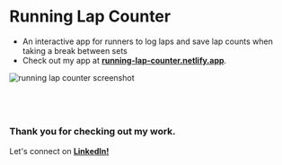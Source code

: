 # __Running Lap Counter__
- An interactive app for runners to log laps and save lap counts when taking a break between sets
- Check out my app at <a href="https://running-lap-counter.netlify.app/">__running-lap-counter.netlify.app__</a>.

![running lap counter screenshot](https://github.com/user-attachments/assets/f801bd98-d54f-4a9a-a3c2-b83d93fc8c53)

<br/> <br/>

##
### __Thank you for checking out my work.__
Let's connect on <a href="https://www.linkedin.com/in/filip-herbst/">__LinkedIn!__</a>
